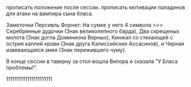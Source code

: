 прописать положение после сессии. прописать мотивации паладинов для атаки на вампира сына бласа.


Заметочки 
Персивль Форнет: На сумке у него 4 символа >>> Серебрянные дудочки (Знак великолепного барда), Два скрещеных молота (Знак догла Доминиона Верных), Кинжал со стекающей с острия каплей крови (Знак друга Калиссийских Ассасинов), и Черная извевающаяся змея (Знак пережившего чуму).

В конце сессии в таверну за стол вошла Вилора и сказала "У Бласа проблемы!".

1111111111111111111111


